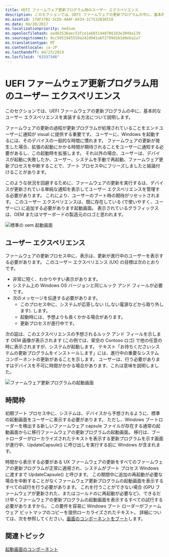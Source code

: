 ```yaml
---
title: UEFI ファームウェア更新プログラム用のユーザー エクスペリエンス
description: このセクションでは、UEFI ファームウェアの更新プログラムの中に、基本的なユーザー エクスペリエンスを実装する方法について説明します。
ms.assetid: 178F37B2-5CED-4AAF-8434-1C7532B36510
ms.date: 04/20/2017
ms.localizationpriority: medium
ms.openlocfilehash: ea463536eec53fce1e6031448708183e3049a139
ms.sourcegitcommit: 0cc5051945559a242d941a6f2799d161d8eba2a7
ms.translationtype: MT
ms.contentlocale: ja-JP
ms.lasthandoff: 04/23/2019
ms.locfileid: "63337346"
---
```

# <a name="user-experience-for-uefi-firmware-updates"></a>UEFI ファームウェア更新プログラム用のユーザー エクスペリエンス


このセクションでは、UEFI ファームウェアの更新プログラムの中に、基本的なユーザー エクスペリエンスを実装する方法について説明します。

ファームウェアの更新の過程が更新プログラムが処理されていることをエンドユーザーに通知が visual に提供する重要です。 ユーザーに、Windows を起動するには、そのデバイスの一般的な時間に慣れます。 ファームウェアの更新が発生した場合、拡張の起動にかかる時間が期待されることをユーザーに通知する必要があるし、この起動時を拡張します。 それ以外の場合、ユーザーは、デバイスが起動に失敗したか、ユーザー、システムを手動で再起動、ファームウェア更新プロセスを中断することで、ブート プロセス中にフリーズしましたと結論付けることがあります。

このような状況を回避するために、ファームウェアの更新を実行するは、デバイスが更新されている単純な通知を表示してユーザー エクスペリエンスを管理する必要があります。 これにより、ユーザーのブート時の期待がリセットされます。 このユーザー エクスペリエンスは、既に存在している (で使いやすく、ユーザーに) に追加する必要があります起動画面。 表示されているグラフィックスは、OEM またはマザーボードの製造元のロゴと思われます。

![標準の oem 起動画面](images/standardoembootscreen.png)

## <a name="user-experience"></a>ユーザー エクスペリエンス


ファームウェアの更新プロセス中に、表示は、更新が進行中のユーザーを表示する必要があります。 このユーザー エクスペリエンス (UX) の目標は次のとおりです。

-   非常に短く、わかりやすい表示があります。
-   システム上の Windows OS バージョンと同じルック アンド フィールが必要です。
-   次のメッセージを伝達する必要があります。
    -   このプロセス中に、システムが応答しない (しない電源などから取り外します). します。
    -   起動時には、予想よりも長くかかる場合があります。
    -   更新プロセスが進行中です。

次の図は、このエクスペリエンスの予想されるルック アンド フィールを示します OEM 画像が表示されます (この例では、架空の Contoso ロゴ) で他の任意の時に表示されますが、システムが起動します。 テキスト「お待ちくださいシステムの更新プログラムをインストールします」には、進行中の重要なシステム コンポーネントの更新があることを示します。 ユーザーは、行う必要がありますはデバイスを不可に時間がかかる場合があります、これは意味を説明しました。

![ファームウェア更新プログラムの起動画面](images/firmwareupdatebootscreen.png)

## <a name="time-frame"></a>時間枠


初期ブート プロセス中に、システムは、デバイスから予想されるように、標準の起動画面をユーザーに表示する必要があります。 ただし、Windows ブートローダーを検出する新しいファームウェア capsule ファイルが存在する通常の起動画面からに移行ファームウェアの更新プログラムの起動画面。 移行は、ブートローダーがローカライズされたテキストを表示する更新プログラムを示す画面が進行中、UpdateCapsule() に呼び出しを実行する前に Windows が含まれます。

時間から表示する必要がある UX ファームウェアの更新をすべてのファームウェアの更新プログラムが正常に適用され、システムがブート プロセス Windows に渡すまで UpdateCapsule() と呼びます。 この期間中に追加の再起動が必要な場合を中断することがなくファームウェア更新プログラムの起動画面を表示するすべての試行を行う必要があります。 これを行うことができない場合 (GPU ファームウェアが更新された、またはコールドのに再起動が必要など)、できるだけ早くファームウェアの更新プログラムの起動画面を表示するすべての試行する必要がありますから。 この要件を容易に Windows ブート ローダーがファームウェア ビットマップのコピーを提供ローカライズされたテキスト。 詳細については、次を参照してください。[画面のコンポーネントをブート](boot-screen-components.md)します。

## <a name="related-topics"></a>関連トピック
[起動画面のコンポーネント](boot-screen-components.md)  



